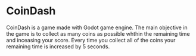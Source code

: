 # CoinDash
CoinDash is a game made with Godot game engine. The main objective in the game is to collect as many coins as possible whthin the remaining time and inceasing your score. Every time you collect all of the coins your remaining time is increased by 5 seconds. 
